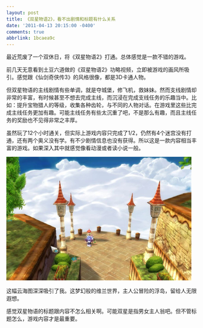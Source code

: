 ```yaml
---
layout: post
title: 《双星物语2》，看不出剧情和标题有什么关系
date: '2011-04-13 20:15:00 -0400'
comments: true
abbrlink: 1bcaea9c
---
```

最近荒废了一个双休日，将《双星物语2》打通。总体感觉是一款不错的游戏。

前几天无意看到土豆六道做的《双星物语2》功略视频，立即被游戏的画风所吸引。感觉跟《仙剑奇侠传3》的风格很像，都是3D卡通人物。

但双星物语的主线剧情有些单调，就是夺城堡，修飞机，救妹妹。然而支线剧情却非常的丰富，有时候甚至不想去完成主线，而沉浸在完成支线任务的乐趣当中。比如：提升宝物猎人的等级，收集各种齿轮，与不同的人物对话。在游戏里这些比完成主线任务更加有趣。可能主线任务有些太沉重了吧，不是那么有趣，而且主线任务的奖励也不见得非常之丰厚。

虽然玩了12个小时通关，但实际上游戏内容只完成了1/2，仍然有4个迷宫没有打通，还有两个奥义没有学。有不少剧情信息也没有获得。所以这是一款内容相当丰富的游戏。如果深入其中就感觉像看动漫或者读小说一般。

![](/img/doubleStarStory_Cloud.jpeg)

这幅云海图深深吸引了我。这梦幻般的维兰世界，主人公冒险的浮岛，留给人无限遐想。

感觉双星物语的标题跟内容不怎么相关啊。可能双星是指男女主人翁吧。但不管标题怎么，游戏内容才是最重要。
